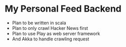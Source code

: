 # My Personal Feed Backend
* Plan to be written in scala
* Plan to only crawl Hacker News first
* Plan to use Play as web server framework
* And Akka to handle crawling request